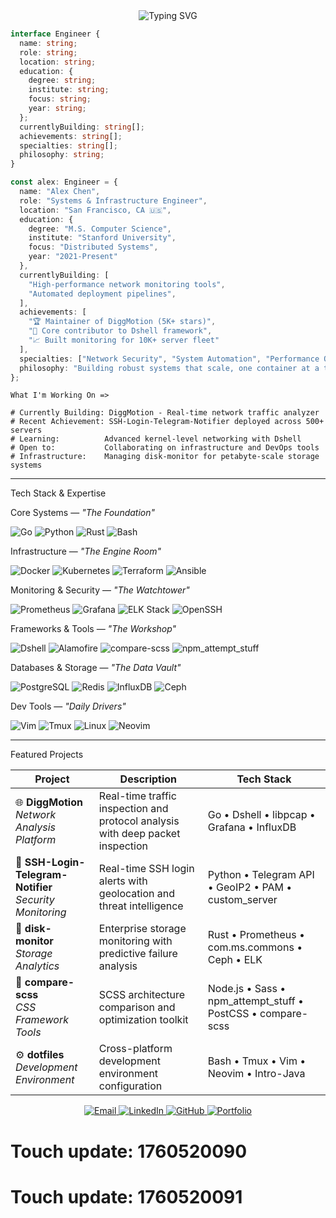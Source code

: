 <div align="center">
  <img src="https://readme-typing-svg.herokuapp.com?font=Fira+Code&size=28&duration=3000&pause=1000&color=00D9FF&center=true&vCenter=true&width=700&lines=Hey+there!+I'm+Alex;Systems+Engineering+Specialist;DevOps+%26+Infrastructure+Engineer;Open+Source+Contributor;Building+Scalable+Systems;Automation+Enthusiast" alt="Typing SVG" />
</div>

```ts
interface Engineer {
  name: string;
  role: string;
  location: string;
  education: {
    degree: string;
    institute: string;
    focus: string;
    year: string;
  };
  currentlyBuilding: string[];
  achievements: string[];
  specialties: string[];
  philosophy: string;
}

const alex: Engineer = {
  name: "Alex Chen",
  role: "Systems & Infrastructure Engineer",
  location: "San Francisco, CA 🇺🇸",
  education: {
    degree: "M.S. Computer Science",
    institute: "Stanford University",
    focus: "Distributed Systems",
    year: "2021-Present"
  },
  currentlyBuilding: [
    "High-performance network monitoring tools",
    "Automated deployment pipelines", 
  ],
  achievements: [
    "🏆 Maintainer of DiggMotion (5K+ stars)",
    "🔧 Core contributor to Dshell framework",
    "📈 Built monitoring for 10K+ server fleet"
  ],
  specialties: ["Network Security", "System Automation", "Performance Optimization", "Open Source"],
  philosophy: "Building robust systems that scale, one container at a time! 🚀🔧"
};
```

```text
What I'm Working On =>

# Currently Building: DiggMotion - Real-time network traffic analyzer
# Recent Achievement: SSH-Login-Telegram-Notifier deployed across 500+ servers
# Learning:          Advanced kernel-level networking with Dshell
# Open to:           Collaborating on infrastructure and DevOps tools
# Infrastructure:    Managing disk-monitor for petabyte-scale storage systems
```

<hr>

Tech Stack & Expertise </br>

Core Systems — *"The Foundation"*
<p>
<img src="https://img.shields.io/badge/Go-00ADD8?style=for-the-badge&logo=go&logoColor=white" alt="Go"/>
<img src="https://img.shields.io/badge/Python-3776AB?style=for-the-badge&logo=python&logoColor=white" alt="Python"/>
<img src="https://img.shields.io/badge/Rust-000000?style=for-the-badge&logo=rust&logoColor=white" alt="Rust"/>
<img src="https://img.shields.io/badge/Bash-4EAA25?style=for-the-badge&logo=gnu-bash&logoColor=white" alt="Bash"/>
</p>

Infrastructure — *"The Engine Room"*
<p>
<img src="https://img.shields.io/badge/Docker-2496ED?style=for-the-badge&logo=docker&logoColor=white" alt="Docker"/>
<img src="https://img.shields.io/badge/Kubernetes-326CE5?style=for-the-badge&logo=kubernetes&logoColor=white" alt="Kubernetes"/>
<img src="https://img.shields.io/badge/Terraform-7B42BC?style=for-the-badge&logo=terraform&logoColor=white" alt="Terraform"/>
<img src="https://img.shields.io/badge/Ansible-EE0000?style=for-the-badge&logo=ansible&logoColor=white" alt="Ansible"/>
</p>

Monitoring & Security — *"The Watchtower"* 
<p>
<img src="https://img.shields.io/badge/Prometheus-E6522C?style=for-the-badge&logo=prometheus&logoColor=white" alt="Prometheus"/>
<img src="https://img.shields.io/badge/Grafana-F46800?style=for-the-badge&logo=grafana&logoColor=white" alt="Grafana"/>
<img src="https://img.shields.io/badge/ELK-005571?style=for-the-badge&logo=elastic&logoColor=white" alt="ELK Stack"/>
<img src="https://img.shields.io/badge/OpenSSH-000000?style=for-the-badge&logo=openssh&logoColor=white" alt="OpenSSH"/>
</p>

Frameworks & Tools — *"The Workshop"*  
<p>
<img src="https://img.shields.io/badge/Dshell-FF6B6B?style=for-the-badge&logo=vectorworks&logoColor=white" alt="Dshell"/>
<img src="https://img.shields.io/badge/Alamofire-FF4500?style=for-the-badge&logo=swift&logoColor=white" alt="Alamofire"/>
<img src="https://img.shields.io/badge/compare--scss-CC6699?style=for-the-badge&logo=sass&logoColor=white" alt="compare-scss"/>
<img src="https://img.shields.io/badge/npm_attempt_stuff-CB3837?style=for-the-badge&logo=npm&logoColor=white" alt="npm_attempt_stuff"/>
</p>

Databases & Storage — *"The Data Vault"*  
<p>
<img src="https://img.shields.io/badge/PostgreSQL-316192?style=for-the-badge&logo=postgresql&logoColor=white" alt="PostgreSQL"/>
<img src="https://img.shields.io/badge/Redis-DC382D?style=for-the-badge&logo=redis&logoColor=white" alt="Redis"/>
<img src="https://img.shields.io/badge/InfluxDB-22ADF6?style=for-the-badge&logo=influxdb&logoColor=white" alt="InfluxDB"/>
<img src="https://img.shields.io/badge/Ceph-EF5A55?style=for-the-badge&logo=ceph&logoColor=white" alt="Ceph"/>
</p>

Dev Tools — *"Daily Drivers"*  
<p>
<img src="https://img.shields.io/badge/Vim-019733?style=for-the-badge&logo=vim&logoColor=white" alt="Vim"/>
<img src="https://img.shields.io/badge/Tmux-1BB91F?style=for-the-badge&logo=tmux&logoColor=white" alt="Tmux"/>
<img src="https://img.shields.io/badge/Linux-FCC624?style=for-the-badge&logo=linux&logoColor=black" alt="Linux"/>
<img src="https://img.shields.io/badge/Neovim-57A143?style=for-the-badge&logo=neovim&logoColor=white" alt="Neovim"/>
</p>

<hr>

Featured Projects 

| Project | Description | Tech Stack |
|---------|-------------|------------|
| 🌐 **DiggMotion** <br> *Network Analysis Platform* | Real-time traffic inspection and protocol analysis with deep packet inspection | Go • Dshell • libpcap • Grafana • InfluxDB |
| 🔐 **SSH-Login-Telegram-Notifier** <br> *Security Monitoring* | Real-time SSH login alerts with geolocation and threat intelligence | Python • Telegram API • GeoIP2 • PAM • custom_server |
| 💾 **disk-monitor** <br> *Storage Analytics* | Enterprise storage monitoring with predictive failure analysis | Rust • Prometheus • com.ms.commons • Ceph • ELK |
| 🎨 **compare-scss** <br> *CSS Framework Tools* | SCSS architecture comparison and optimization toolkit | Node.js • Sass • npm_attempt_stuff • PostCSS • compare-scss |
| ⚙️ **dotfiles** <br> *Development Environment* | Cross-platform development environment configuration | Bash • Tmux • Vim • Neovim • Intro-Java |

<div align="center">
  <a href="mailto:alex.chen@example.com">
    <img src="https://img.shields.io/badge/Gmail-D14836?style=for-the-badge&logo=gmail&logoColor=white" alt="Email"/>
  </a>
  <a href="https://linkedin.com/in/al1lexchen">
    <img src="https://img.shields.io/badge/LinkedIn-0077B5?style=for-the-badge&logo=linkedin&logoColor=white" alt="LinkedIn"/>
  </a>
  <a href="https://github.com/al1exchen">
    <img src="https://img.shields.io/badge/GitHub-100000?style=for-the-badge&logo=github&logoColor=white" alt="GitHub"/>
  </a>
  <a href="https://all1exc1hen.dev">
    <img src="https://img.shields.io/badge/Portfolio-FF5722?style=for-the-badge&logo=google-chrome&logoColor=white" alt="Portfolio"/>
  </a>
</div>

# Touch update: 1760520090

# Touch update: 1760520091
